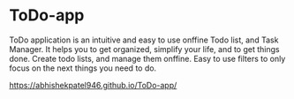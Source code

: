 # ToDo-app
ToDo application is an intuitive and easy to use onffine Todo list, and Task Manager. 
It helps you to get organized, simplify your life, and to get things done. 
Create todo lists, and manage them onffine. Easy to use filters to only focus on the next things you need to do. 

https://abhishekpatel946.github.io/ToDo-app/
